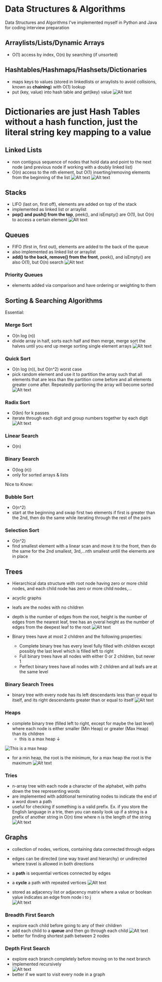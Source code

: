 # Data Structures & Algorithms
Data Structures and Algorithms I've implemented myself in Python and Java for coding interview preparation

## Arraylists/Lists/Dynamic Arrays
* O(1) access by index, O(n) by searching (if unsorted)

## Hashtables/Hashmaps/Hashsets/Dictionaries
* maps keys to values (stored in linkedlists or arraylists to avoid collisions, known as **chaining**) with O(1) lookup      
* put (key, value) into hash table and get(key) value 
![Alt text](/images/hashtable.png)

# Dictionaries are just Hash Tables without a hash function, just the literal string key mapping to a value

## Linked Lists
* non contigous sequence of nodes that hold data and point to the next node (and previous node if working with a doubly linked list)
* O(n) access to the nth element, but O(1) inserting/removing elements from the beginning of the list
![Alt text](/images/linkedlist.png)
![Alt text](/images/doublylinkedlist.png)

## Stacks
* LIFO (last on, first off), elements are added on top of the stack
* implemented as linked list or arraylist
* **pop() and push() from the top**, peek(), and isEmpty() are O(1), but O(n) to access a certain element
![Alt text](/images/stack.png)

## Queues
* FIFO (first in, first out), elements are added to the back of the queue
* also implemented as linked list or arraylist
* **add() to the back, remove() from the front**, peek(), and isEmpty() are also O(1), but O(n) search
![Alt text](/images/queue.png)

### Priority Queues
* elements added via comparison and have ordering or weighting to them

## Sorting & Searching Algorithms
Essential:
### Merge Sort
* O(n log (n))
* divide array in half, sorts each half and then merge, merge sort the halves until you end up merge sorting single element arrays
![Alt text](/images/mergesort.png)

### Quick Sort
* O(n log (n)), but O(n^2) worst case
* pick random element and use it to partition the array such that all elements that are less than the partition come before and all elements greater come after. Repeatedly partioning the array will become sorted
![Alt text](/images/quicksort.png)

### Radix Sort
* O(kn) for k passes
* iterate through each digit and group numbers together by each digit
![Alt text](/images/radixsort.png)

### Linear Search
* O(n)
### Binary Search
* O(log (n))
* only for sorted arrays & lists

Nice to Know:
### Bubble Sort
* O(n^2)
* start at the beginning and swap first two elements if first is greater than the 2nd, then do the same while iterating through the rest of the pairs
### Selection Sort
* O(n^2)
* find smallest element with a linear scan and move it to the front, then do the same for the 2nd smallest, 3rd,...nth smallest untill the elements are in place

## Trees
* Hierarchical data structure with root node having zero or more child nodes, and each child node has zero or more child nodes,...
* acyclic graphs
* leafs are the nodes with no children
* depth is the number of edges from the root, height is the number of edges from the nearest leaf, tree has an overal height as the number of edges from the deepest leaf to the root
![Alt text](/images/tree.png)

* Binary trees have at most 2 children and the following properties:
  * Complete binary tree has every level fully filled with children except possibly the last level which is filled left to right
  * Full binary trees have all nodes with either 0 or 2 children, but never 1
  * Perfect binary trees have all nodes with 2 children and all leafs are at the same level


### Binary Search Trees
* binary tree with every node has its left descendants less than or equal to itself, and its right descendants greater than or equal to itself
![Alt text](/images/bst.png)

### Heaps
* complete binary tree (filled left to right, except for maybe the last level) where each node is either smaller (Min Heap) or greater (Max Heap) than its children
  * this is a max heap ↓
  
![This is a max heap](/images/heap.png)
* for a min heap, the root is the minimum, for a max heap the root is the maximum
![Alt text](/images/heapshape.png)

### Tries
* n-array tree with each node a character of the alphabet, with paths down the tree representing words
* are implemented with additional terminating nodes to indicate the end of a word down a path
* useful for checking if something is a valid prefix. Ex. if you store the English language in a trie, then you can easily look up if a string is a prefix of another string in O(n) time where n is the length of the string  
![Alt text](/images/trie.png)


## Graphs
* collection of nodes, vertices, containing data connected through edges
* edges can be directed (one way travel and hierarchy) or undirected where travel is allowed in both directions
* a **path** is sequential vertices connected by edges
* a **cycle** a path with repeated vertices
![Alt text](/images/graph.png)

* stored as adjacency list or adjacency matrix where a value or boolean value indicates an edge from node i to j    
![Alt text](/images/adjacencymatrix.png)

### Breadth First Search
* explore each child before going to any of their children
* add each child to a **queue** and then go through each child
![Alt text](/images/bfs.png)
* better for finding shortest path between 2 nodes

### Depth First Search
* explore each branch completely before moving on to the next branch
* implemented recursively   
![Alt text](/images/dfs.png)
* better if we want to visit every node in a graph

